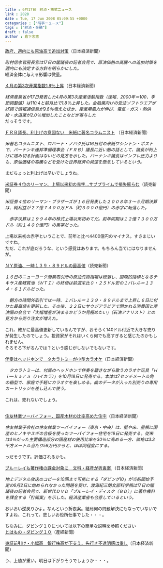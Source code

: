 ```yaml
---
title : 6月17日　経済・株式ニュース
link : 2028
date : Tue, 17 Jun 2008 05:09:55 +0000
categories : ["時事ニュース"]
tags : ["経済・金融"]
draft : false
author : 倉下忠憲
---
```


<A HREF="http://www.nikkei.co.jp/news/seiji/20080617AT3S1700H17062008.html" TARGET="_blank">政府、週内にも原油高で追加対策</A>（日本経済新聞）<BR><BR><I>町村信孝官房長官は17日の閣議後の記者会見で、原油価格の高騰への追加対策を週内にも決定する方針を明らかにした。</I><BR>経済全体に与える影響は微量。<BR><BR><A HREF="http://www.nikkei.co.jp/news/keizai/20080617AT3S1700G17062008.html" TARGET="_blank">４月の第3次産業指数1.8％上昇</A>（日本経済新聞）<BR><BR><I>経済産業省が17日発表した4月の第3次産業活動指数（速報、2000年＝100、季節調整値）は110.4と前月比で1.8％上昇した。金融業向けの受注ソフトウエアが好調で情報通信業が9.6％増えたほか、産業用電力が伸び、電気・ガス・熱供給・水道業が2.0％増加したことなどが寄与した</I><BR>だっそうです。<BR><BR><A HREF="http://www.nikkei.co.jp/news/main/20080617AT2M1700Y17062008.html" TARGET="_blank">ＦＲＢ議長、利上げの意図ない　米紙に著名コラムニスト</A> （日本経済新聞）<BR><BR><I>米著名コラムニスト、ロバート・ノバク氏は16日付の米紙ワシントン・ポストで、バーナンキ連邦準備理事会（ＦＲＢ）議長に近い筋の話として、議長が利上げに踏み切る計画はないとの見方を示した。バーナンキ議長はインフレ圧力よりも、原油価格の高騰などを受けた世界経済の減速を懸念しているという。 </I><BR><BR>まだちょっと利上げは早いでしょうね。<BR><BR><A HREF="http://www.yomiuri.co.jp/atmoney/news/20080616-OYT1T00755.htm" TARGET="_blank">米証券４位のリーマン、上場以来初の赤字…サブプライムで損失膨らむ</A>（読売新聞）<BR><BR><I>米証券４位のリーマン・ブラザーズが１６日発表した２００８年３～５月期決算は、純利益が２７億７４００万ドル（約３０００億円）の赤字に転落した。<BR><BR>　赤字決算は１９９４年の株式上場以来初めてだ。前年同期は１２億７３００万ドル（約１４００億円）の黒字だった。</I><BR><BR>上場以来初の赤字ということで、前年と比べ4400億円のマイナス。すさまじいですね。<BR>ただ、これが底だろうな、という感覚はあります。もちろん当てにはなりませんが。<BR><BR><A HREF="http://www.yomiuri.co.jp/atmoney/news/20080617-OYT1T00315.htm" TARGET="_blank">ＮＹ原油、一時１３９・８９ドルの最高値</A>（読売新聞）<BR><BR><I>１６日のニューヨーク商業取引所の原油先物相場は続落し、国際的指標となるテキサス産軽質油（ＷＴＩ）の終値は前週末比０・２５ドル安の１バレル＝１３４・６１ドルだった。<BR><BR>　朝方の時間外取引では一時、１バレル＝１３９・８９ドルまで上昇し６日に付けた最高値を更新した。その後、２２日にサウジアラビアで開かれる消費国と産油国の会合で「大幅増産が決まるかどうか見極めたい」（石油アナリスト）との見方から売り注文が増えた。</I><BR><BR>これ、確かに最高値更新しているんですが、おそらく140ドル付近で大きな売りが発生したのでしょう。投資家がそれはいくら何でも高すぎると感じたのかもしれません。<BR>そろそろ下がるんでは？という感じがしないでもないです。<BR><BR><A HREF="http://www.nikkei.co.jp/news/sangyo/20080617AT3K1601116062008.html" TARGET="_blank">伴奏はヘッドホンで　タカラトミーが小型カラオケ</A>（日本経済新聞）<BR><BR><I>　タカラトミーは、付属のヘッドホンで伴奏を聴きながら歌うカラオケ玩具「Ｈｉ―ｋａｒａ（ハイカラ）」を10月18日に発売する。本体は7センチメートル角の箱型で、家庭で手軽にカラオケを楽しめる。曲のデータが入った別売りの専用カートリッジを差し込んで使う。</I><BR><BR>これは、売れないでしょう。<BR><BR><BR><A HREF="http://www.nikkei.co.jp/news/sangyo/20080617AT3K1600S16062008.html" TARGET="_blank">住友林業ツーバイフォー、国産木材の比率高めた住宅</A>（日本経済新聞）<BR><BR><I>住友林業子会社の住友林業ツーバイフォー（東京・中央）は、壁や床、屋根に国産のヒノキやスギの合板を使ったツーバイフォー住宅を19日に発売する。従来は4％だった主要構造部分の国産材の使用比率を30％に高める一方、価格は3.3平方メートル当たり56万円からと、ほぼ同程度にする。</I><BR><BR>っだそうです。評価されるかも。<BR><BR><A HREF="http://www.nikkei.co.jp/news/main/20080617AT1G1700M17062008.html" TARGET="_blank">ブルーレイも著作権の課金対象に　文科・経産が折衷案 </A>（日本経済新聞）<BR><BR><I>地上デジタル放送のコピーを10回まで可能にする「ダビング10」が当初開始予定の6月2日に始められなかった問題を受け、渡海紀三朗文部科学相は17日の閣議後の記者会見で、新世代ＤＶＤ「ブルーレイ・ディスク（ＢＤ）」に著作権料を課金する「打開案」を示した。経済産業省も合意しているという。 </I><BR><BR>おいおい逆戻りかよ。なんという折衷案。結局何の問題解決にもなっていないですよね、これって。悲しいお役所仕事でした・・・。<BR><BR>ちなみに、ダビング１０については以下の簡単な説明を参照ください<BR><A HREF="http://sankei.jp.msn.com/economy/finance/080617/fnc0806171134007-n1.htm" TARGET="_blank">とはもの・ダビング１０</A>（産経新聞）<BR><BR><A HREF="http://www.nikkei.co.jp/news/market/20080617m1ASS0ISS13170608.html" TARGET="_blank">東証前引け・小幅高　銀行株高が下支え、先行き不透明感は重し</A>（日本経済新聞）<BR><BR>う、上値が重い。明日は下がりそうでしょうか・・・。<br><br>
